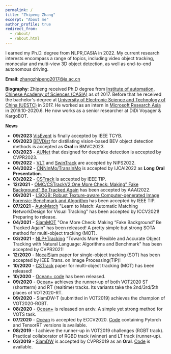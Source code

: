 ```yaml
---
permalink: /
title: "Zhipeng Zhang"
excerpt: "About me"
author_profile: true
redirect_from: 
  - /about/
  - /about.html
---
```


I earned my Ph.D. degree from NLPR,CASIA in 2022. My current research interests encompass a range of topics, including video object tracking, monocular and multi-view 3D object detection, as well as end-to-end autonomous driving.

**Email:** zhangzhipeng2017@ia.ac.cn <br/>

**Biography**: Zhipeng received Ph.D degree from [Institute of automation, Chinese Academy of Sciences (CASIA)](http://www.ia.cas.cn/) as of 2017. Before that he received the bachelor's degree at [University of Electronic Science and Technology of China (UESTC)](https://www.uestc.edu.cn/) in 2017. He worked as an intern in [Microsoft Research Asia](https://www.msra.cn/) in 2019.10-2020.6. He now works as a senior researcher at DiDi Voyager & KargoBOT.

**News**
- **09/2023** [VisEvent](https://arxiv.org/abs/2108.05015) is finally accepted by IEEE TCYB.
- **09/2023** [BEVDist](https://arxiv.org/pdf/2211.08398.pdf) for distillating vision-based BEV object detection methods is accepted as **Oral** in BMVC2023.
- **03/2023** - [AUNet](https://openaccess.thecvf.com/content/CVPR2023/papers/Bai_AUNet_Learning_Relations_Between_Action_Units_for_Face_Forgery_Detection_CVPR_2023_paper.pdf) that designed for deepfake detection is accepted by CVPR2023.
- **09/2022** - [VLT](https://arxiv.org/abs/2207.01076) and [SwinTrack](https://openreview.net/forum?id=9h3KsOVXhLZ) are accepted by NIPS2022.
- **04/2022** - [CNNInMo/TransInMo](https://arxiv.org/abs/2201.02526) is accepted by IJCAI2022 as **Long Oral Presentation**.
- **03/2022** - [CSTrack](https://pubmed.ncbi.nlm.nih.gov/35412982/) is accepted by IEEE TIP.
- **12/2021** - [OMC/CSTrackV2:One More Check: Making" Fake Background" Be Tracked Again](https://arxiv.org/pdf/2104.09441.pdf) has been accepted by AAAI2022. 
- **09/2021** - [LSCGB: Robust Texture-aware Computer-generated Image Forensic: Benchmark and  Algorithm](https://ieeexplore.ieee.org/document/9559870/) has been accepted by IEEE TIP.
- **07/2021** - [AutoMatch](https://openaccess.thecvf.com/content/ICCV2021/papers/Zhang_Learn_To_Match_Automatic_Matching_Network_Design_for_Visual_Tracking_ICCV_2021_paper.pdf) "Learn to Match: Automatic Matching NetworkDesign for Visual Tracking" has been accepted by ICCV2021! Preparing to release.
- **04/2021** - [SiamMOT](https://arxiv.org/abs/2104.09441) "One More Check: Making “Fake Background” Be Tracked Again" has been released! A pretty simple but strong SOTA method for multi-object tracking (MOT).
- **03/2021** - [NLP+Tracking](https://sites.google.com/view/langtrackbenchmark/) "Towards More Flexible and Accurate Object Tracking with Natural Language: Algorithms and Benchmark" has been accepted by CVPR2021!
- **12/2020** - [NocalSiam](https://ieeexplore.ieee.org/search/searchresult.jsp?newsearch=true&queryText=Nocal-Siam:%20Refining%20Visual%20Features%20and%20Response%20with%20Advanced%20Non-local%20Blocks%20for%20Real-time%20Siamese%20Tracking) paper for single-object tracking (SOT) has been accepted by IEEE Trans. on Image Processing(TIP)!
- **10/2020** - [CSTrack](https://arxiv.org/pdf/2010.12138.pdf) paper for multi-object tracking (MOT) has been released!
- **10/2020** - [Ocean+ code](https://github.com/JudasDie/SOTS) has been released. 
- **09/2020** - [Ocean+](https://arxiv.org/abs/2008.02745) achieves the runner-up of both VOT2020 ST (shortterm) and RT (realtime) tracks. Its variants take the 2nd/3rd/5th places of VOT2020-RT. 
- **09/2020** - SiamDW-T (submitted in VOT2019) achieves the champion of VOT2020-RGBT.
- **08/2020** - [Ocean+](https://arxiv.org/abs/2008.02745) is released on arxiv. A simple yet strong method for VOTS task.
- **07/2020** - [Ocean](https://arxiv.org/abs/2006.10721) is accepted by ECCV2020. [Code](https://github.com/researchmm/TracKit) containing Pytorch and TensorRT versions is available.
- **08/2019** - I achieve the runner-up in VOT2019 challenges (RGBT track). Practical collaborator of RGBD track (winner) and LT track (runner-up).
- **03/2019** - [SiamDW](https://openaccess.thecvf.com/content_CVPR_2019/papers/Zhang_Deeper_and_Wider_Siamese_Networks_for_Real-Time_Visual_Tracking_CVPR_2019_paper.pdf) is accepted by CVPR2019 as an **Oral**. [Code](https://github.com/researchmm/TracKit) is available.



